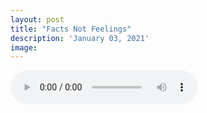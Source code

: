 ```yaml
---
layout: post
title: "Facts Not Feelings"
description: 'January 03, 2021'
image:
---
```


<audio controls preload="metadata">
  <source src="https://docs.google.com/uc?export=open&id=1QIY42ZutRabTOQjDMqJCnIqusk7XheCq" type="audio/mp3">
Your browser does not support the audio element.
</audio>
